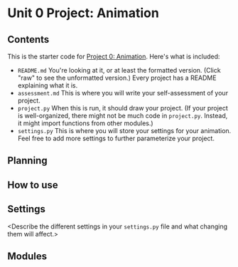# Unit 0 Project: Animation

<Add an overall description of your project here.>

## Contents
This is the starter code for [Project 0: Animation](http://cs.fablearn.org/courses/cs9/unit00/project). 
Here's what is included:

- `README.md` You're looking at it, or at least the formatted version. (Click "raw" to see the unformatted version.) Every project has a README explaining what it is.
- `assessment.md` This is where you will write your self-assessment of your project.
- `project.py` When this is run, it should draw your project. (If your project is well-organized, there might not be much code in `project.py`. Instead, it might import functions from other modules.)
- `settings.py` This is where you will store your settings for your animation. Feel free to add more settings to further parameterize your project. 

## Planning
<Insert a link to your planning document here.>

## How to use
<Describe how to run your animation here.>

## Settings
<Describe the different settings in your `settings.py` file and what changing them will affect.>

## Modules
<Describe any modules you wrote for your project here.>
